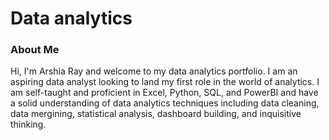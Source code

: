 # Data analytics
 
### About Me
Hi, I'm Arshia Ray and welcome to my data analytics portfolio. I am an aspiring data analyst looking to land my first role in the world of analytics. I am self-taught and proficient in  Excel, Python, SQL, and PowerBI and have a solid understanding of data analytics techniques including data cleaning, data mergining, statistical analysis, dashboard building, and inquisitive thinking.


